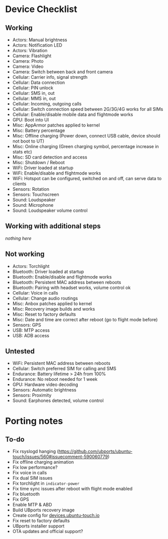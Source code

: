 Device Checklist
================

Working
-------
* Actors: Manual brightness
* Actors: Notification LED
* Actors: Vibration
* Camera: Flashlight
* Camera: Photo
* Camera: Video
* Camera: Switch between back and front camera
* Cellular: Carrier info, signal strength
* Cellular: Data connection
* Cellular: PIN unlock
* Cellular: SMS in, out
* Cellular: MMS in, out
* Cellular: Incoming, outgoing calls
* Cellular: Switch connection speed between 2G/3G/4G works for all SIMs
* Cellular: Enable/disable mobile data and flightmode works
* GPU: Boot into UI
* Misc: AppArmor patches applied to kernel
* Misc: Battery percentage
* Misc: Offline charging (Power down, connect USB cable, device should not boot to UT)
* Misc: Online charging (Green charging symbol, percentage increase in stats etc)
* Misc: SD card detection and access
* Misc: Shutdown / Reboot
* WiFi: Driver loaded at startup
* WiFi: Enable/disable and flightmode works
* WiFi: Hotspot can be configured, switched on and off, can serve data to clients
* Sensors: Rotation
* Sensors: Touchscreen
* Sound: Loudspeaker
* Sound: Microphone
* Sound: Loudspeaker volume control

Working with additional steps
-----------------------------
*nothing here*

Not working
-----------
* Actors: Torchlight
* Bluetooth: Driver loaded at startup
* Bluetooth: Enable/disable and flightmode works
* Bluetooth: Persistent MAC address between reboots
* Bluetooth: Pairing with headset works, volume control ok
* Cellular: Voice in calls
* Cellular: Change audio routings
* Misc: Anbox patches applied to kernel
* Misc: Recovery image builds and works
* Misc: Reset to factory defaults
* Misc: Date and time are correct after reboot (go to flight mode before)
* Sensors: GPS
* USB: MTP access
* USB: ADB access

Untested
--------
* WiFi: Persistent MAC address between reboots
* Cellular: Switch preferred SIM for calling and SMS
* Endurance: Battery lifetime > 24h from 100%
* Endurance: No reboot needed for 1 week
* GPU: Hardware video decoding
* Sensors: Automatic brightness
* Sensors: Proximity
* Sound: Earphones detected, volume control

Porting notes
=============
To-do
-----
* Fix rsyslogd hanging (https://github.com/ubports/ubuntu-touch/issues/560#issuecomment-590060779)
* Fix offline charging animation
* Fix low performance?
* Fix voice in calls
* Fix dual SIM issues
* Fix torchlight in `indicator-power`
* Fix time sync issues after reboot with flight mode enabled
* Fix bluetooth
* Fix GPS
* Enable MTP & ABD
* Build UBports recovery image
* Create config for [devices.ubuntu-touch.io](https://www.google.com "Ubuntu Touch supported devices")
* Fix reset to factory defaults
* UBports installer support
* OTA updates and official support?
